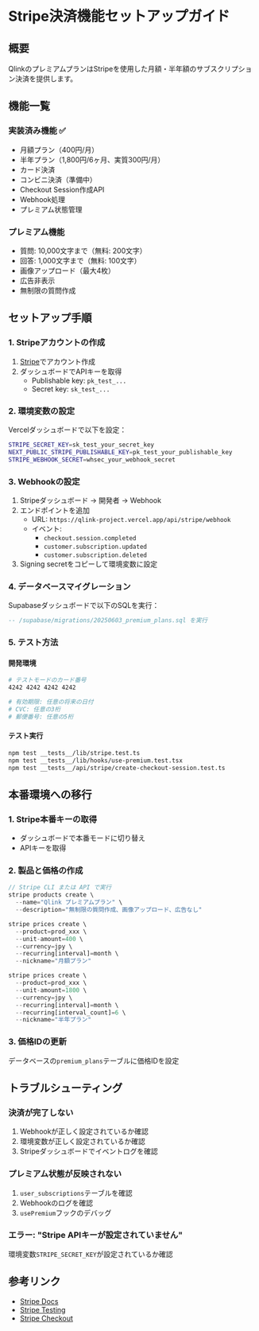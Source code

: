 # Stripe決済機能セットアップガイド

## 概要

QlinkのプレミアムプランはStripeを使用した月額・半年額のサブスクリプション決済を提供します。

## 機能一覧

### 実装済み機能 ✅
- 月額プラン（400円/月）
- 半年プラン（1,800円/6ヶ月、実質300円/月）
- カード決済
- コンビニ決済（準備中）
- Checkout Session作成API
- Webhook処理
- プレミアム状態管理

### プレミアム機能
- 質問: 10,000文字まで（無料: 200文字）
- 回答: 1,000文字まで（無料: 100文字）
- 画像アップロード（最大4枚）
- 広告非表示
- 無制限の質問作成

## セットアップ手順

### 1. Stripeアカウントの作成

1. [Stripe](https://stripe.com/jp)でアカウント作成
2. ダッシュボードでAPIキーを取得
   - Publishable key: `pk_test_...`
   - Secret key: `sk_test_...`

### 2. 環境変数の設定

Vercelダッシュボードで以下を設定：

```bash
STRIPE_SECRET_KEY=sk_test_your_secret_key
NEXT_PUBLIC_STRIPE_PUBLISHABLE_KEY=pk_test_your_publishable_key
STRIPE_WEBHOOK_SECRET=whsec_your_webhook_secret
```

### 3. Webhookの設定

1. Stripeダッシュボード → 開発者 → Webhook
2. エンドポイントを追加
   - URL: `https://qlink-project.vercel.app/api/stripe/webhook`
   - イベント:
     - `checkout.session.completed`
     - `customer.subscription.updated`
     - `customer.subscription.deleted`
3. Signing secretをコピーして環境変数に設定

### 4. データベースマイグレーション

Supabaseダッシュボードで以下のSQLを実行：

```sql
-- /supabase/migrations/20250603_premium_plans.sql を実行
```

### 5. テスト方法

#### 開発環境
```bash
# テストモードのカード番号
4242 4242 4242 4242

# 有効期限: 任意の将来の日付
# CVC: 任意の3桁
# 郵便番号: 任意の5桁
```

#### テスト実行
```bash
npm test __tests__/lib/stripe.test.ts
npm test __tests__/lib/hooks/use-premium.test.tsx
npm test __tests__/api/stripe/create-checkout-session.test.ts
```

## 本番環境への移行

### 1. Stripe本番キーの取得
- ダッシュボードで本番モードに切り替え
- APIキーを取得

### 2. 製品と価格の作成
```javascript
// Stripe CLI または API で実行
stripe products create \
  --name="Qlink プレミアムプラン" \
  --description="無制限の質問作成、画像アップロード、広告なし"

stripe prices create \
  --product=prod_xxx \
  --unit-amount=400 \
  --currency=jpy \
  --recurring[interval]=month \
  --nickname="月額プラン"

stripe prices create \
  --product=prod_xxx \
  --unit-amount=1800 \
  --currency=jpy \
  --recurring[interval]=month \
  --recurring[interval_count]=6 \
  --nickname="半年プラン"
```

### 3. 価格IDの更新
データベースの`premium_plans`テーブルに価格IDを設定

## トラブルシューティング

### 決済が完了しない
1. Webhookが正しく設定されているか確認
2. 環境変数が正しく設定されているか確認
3. Stripeダッシュボードでイベントログを確認

### プレミアム状態が反映されない
1. `user_subscriptions`テーブルを確認
2. Webhookのログを確認
3. `usePremium`フックのデバッグ

### エラー: "Stripe APIキーが設定されていません"
環境変数`STRIPE_SECRET_KEY`が設定されているか確認

## 参考リンク

- [Stripe Docs](https://stripe.com/docs)
- [Stripe Testing](https://stripe.com/docs/testing)
- [Stripe Checkout](https://stripe.com/docs/payments/checkout)